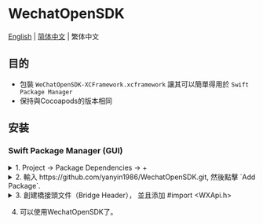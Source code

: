 # WechatOpenSDK

[English](README.md) | [简体中文](README_zh-CHS.md) | 繁体中文

## 目的

- 包裝 `WeChatOpenSDK-XCFramework.xcframework` 讓其可以簡單得用於 `Swift Package Manager`
- 保持與Cocoapods的版本相同

## 安装
### Swift Package Manager (GUI)


<details><summary> 1. Project -> Package Dependencies -> + </summary>
<p>
<img width="580" alt="image" src="https://user-images.githubusercontent.com/1109143/229008330-c7080531-55ac-4431-8748-bd6ab314d990.png">
</p>
</details> 

 
<details><summary> 2. 輸入 https://github.com/yanyin1986/WechatOpenSDK.git, 然後點擊 `Add Package`. </summary>
<p>
<img width="580" alt="image" src="https://user-images.githubusercontent.com/1109143/229008672-1144a5f7-4099-4ac0-ae4a-8c75cac4eec5.png">
</p>
</details> 


<details><summary> 3. 創建橋接頭文件（Bridge Header）， 並且添加 #import &lt;WXApi.h&gt; </summary>
<p>
<img width="580" alt="image" src="https://user-images.githubusercontent.com/1109143/229009112-e5474e69-eef8-43f3-95d1-c6bbf9502ba2.png">
</p>
</details> 


4. 可以使用WechatOpenSDK了。
